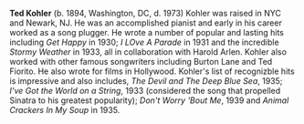 
**Ted Kohler** (b. 1894, Washington, DC, d. 1973) Kohler was raised in NYC and Newark, NJ. He was an accomplished pianist and early in his career worked as a song plugger. He wrote a number of popular and lasting hits including *Get Happy* in 1930; *I LOve A Parade* in 1931 and the incredible *Stormy Weather* in 1933, all in collaboration with Harold Arlen. Kohler also worked with other famous songwriters including Burton Lane and Ted Fiorito. He also wrote for films in Hollywood. Kohler's list of recognizble hits is impressive and also includes, *The Devil and The Deep Blue Sea*, 1935; *I've Got the World on a String*, 1933 (considered the song that propelled Sinatra to his greatest popularity); *Don't Worry 'Bout Me*, 1939 and *Animal Crackers In My Soup* in 1935.